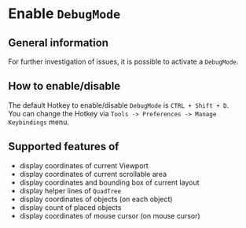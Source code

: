 # Enable `DebugMode`

## General information

For further investigation of issues, it is possible to activate a `DebugMode`.

## How to enable/disable

The default Hotkey to enable/disable `DebugMode` is `CTRL + Shift + D`.</br>
You can change the Hotkey via `Tools -> Preferences -> Manage Keybindings` menu.

## Supported features of

- display coordinates of current Viewport
- display coordinates of current scrollable area
- display coordinates and bounding box of current layout
- display helper lines of `QuadTree`
- display coordinates of objects (on each object)
- display count of placed objects
- display coordinates of mouse cursor (on mouse cursor)
